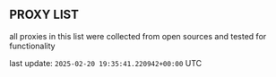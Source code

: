## PROXY LIST

all proxies in this list were collected from open sources and tested for functionality

last update: `2025-02-20 19:35:41.220942+00:00` UTC